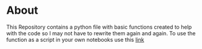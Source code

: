 # About
This Repository contains a python file with basic functions created to help with the code so I may not have to rewrite them again and again.
To use the function as a script in your own notebooks use this [link](https://raw.githubusercontent.com/Sammy12603/Functions/main/Helper_Functions.py)
